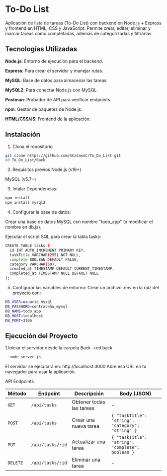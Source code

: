 
# To-Do List

Aplicación de lista de tareas (To-Do List) con backend en Node.js + Express y frontend en HTML, CSS y JavaScript.
Permite crear, editar, eliminar y marcar tareas como completadas, además de categorizarlas y filtrarlas.


## Tecnologías Utilizadas


**Node.js**: Entorno de ejecución para el backend.

**Express**: Para crear el servidor y manejar rutas.

**MySQL**: Base de datos para almacenar las tareas.

**MySQL2**:	Para conectar Node.js con MySQL.

**Postman**: Probador de API para verificar endpoints.

**npm**: Gestor de paquetes de Node.js.

**HTML/CSS/JS**: Frontend de la aplicación.



## Instalación

1. Clona el repositorio
 ```bash
git clone https://github.com/SCatanoC/To_Do_List.git
cd To_Do_List/Back

```

2. Requisitos previos
Node.js (v16+)

MySQL (v5.7+)

3. Intalar Dependencias:

```bash
npm install
npm install mysql2
```
4. Configurar la base de datos:

Crear una base de datos MySQL con nombre "todo_app" (o modificar el nombre en db.js).

Ejecutar el script SQL para crear la tabla tasks:

```bash
CREATE TABLE tasks (
  id INT AUTO_INCREMENT PRIMARY KEY,
  taskTitle VARCHAR(255) NOT NULL,
  complete BOOLEAN DEFAULT FALSE,
  category VARCHAR(50),
  created_at TIMESTAMP DEFAULT CURRENT_TIMESTAMP,
  completed_at TIMESTAMP NULL DEFAULT NULL
);
```

5. Configurar las variables de entorno:
Crear un archivo .env en la raíz del proyecto con:
```bash
DB_USER=usuario_mysql
DB_PASSWORD=contraseña_mysql
DB_NAME=todo_app
DB_HOST=localhost
DB_PORT=3306
```



## Ejecución del Proyecto

1.Iniciar el servidor desde la carpeta Back ->cd back

```bash
  node server.js
```
El servidor se ejecutará en: http://localhost:3000
Abre esa URL en tu navegador para usar la aplicación.

API Endpoints

| Método | Endpoint            | Descripción                  | Body (JSON) |
|--------|---------------------|------------------------------|-------------|
| `GET`  | `/api/tasks`        | Obtener todas las tareas     | -           |
| `POST` | `/api/tasks`        | Crear una nueva tarea        | `{ "taskTitle": "string", "category": "string" }` |
| `PUT`  | `/api/tasks/:id`    | Actualizar una tarea         | `{ "taskTitle": "string", "complete": boolean }` |
| `DELETE` | `/api/tasks/:id`  | Eliminar una tarea           | -           |


